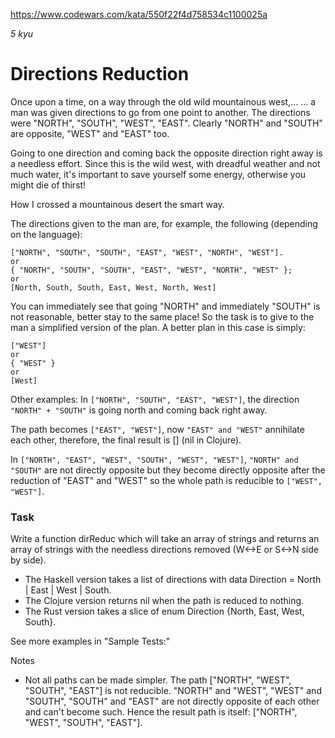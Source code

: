 https://www.codewars.com/kata/550f22f4d758534c1100025a

_5 kyu_

# Directions Reduction

Once upon a time, on a way through the old wild mountainous west,…
… a man was given directions to go from one point to another. The directions were "NORTH", "SOUTH", "WEST", "EAST". Clearly "NORTH" and "SOUTH" are opposite, "WEST" and "EAST" too.

Going to one direction and coming back the opposite direction right away is a needless effort. Since this is the wild west, with dreadful weather and not much water, it's important to save yourself some energy, otherwise you might die of thirst!

How I crossed a mountainous desert the smart way.

The directions given to the man are, for example, the following (depending on the language):

```
["NORTH", "SOUTH", "SOUTH", "EAST", "WEST", "NORTH", "WEST"].
or
{ "NORTH", "SOUTH", "SOUTH", "EAST", "WEST", "NORTH", "WEST" };
or
[North, South, South, East, West, North, West]
```

You can immediately see that going "NORTH" and immediately "SOUTH" is not reasonable, better stay to the same place! So the task is to give to the man a simplified version of the plan. A better plan in this case is simply:

```
["WEST"]
or
{ "WEST" }
or
[West]
```

Other examples:
In `["NORTH", "SOUTH", "EAST", "WEST"]`, the direction `"NORTH" + "SOUTH"` is going north and coming back right away.

The path becomes `["EAST", "WEST"]`, now `"EAST" and "WEST"` annihilate each other, therefore, the final result is [] (nil in Clojure).

In `["NORTH", "EAST", "WEST", "SOUTH", "WEST", "WEST"]`, `"NORTH" and "SOUTH"` are not directly opposite but they become directly opposite after the reduction of "EAST" and "WEST" so the whole path is reducible to `["WEST", "WEST"]`.

### Task

Write a function dirReduc which will take an array of strings and returns an array of strings with the needless directions removed (W<->E or S<->N side by side).

-   The Haskell version takes a list of directions with data Direction = North | East | West | South.
-   The Clojure version returns nil when the path is reduced to nothing.
-   The Rust version takes a slice of enum Direction {North, East, West, South}.

See more examples in "Sample Tests:"

Notes

-   Not all paths can be made simpler. The path ["NORTH", "WEST", "SOUTH", "EAST"] is not reducible. "NORTH" and "WEST", "WEST" and "SOUTH", "SOUTH" and "EAST" are not directly opposite of each other and can't become such. Hence the result path is itself: ["NORTH", "WEST", "SOUTH", "EAST"].

